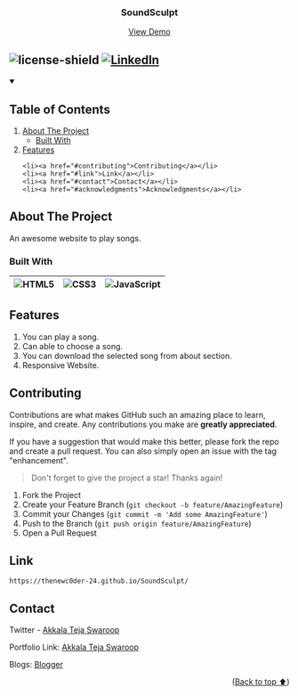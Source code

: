 <a name="readme-top"></a>

<div align="center">
  <h3>SoundSculpt</h3>
  <div>
    <a href="https://akkalatejaswaroop.github.io/mymusicmyvibe/">View Demo</a>
  </div>
</div>

![license-shield] [![LinkedIn][linkedin-shield]][linkedin-url]
---

<!-- TABLE OF CONTENTS -->
<details open>
  <summary><h2>Table of Contents</h2></summary>
  <ol>
    <li>
      <a href="#about-the-project">About The Project</a>
      <ul>
        <li><a href="#built-with">Built With</a></li>
      </ul>
    </li>
    <li><a href="#features">Features</a></li>
    
    <li><a href="#contributing">Contributing</a></li>
    <li><a href="#link">Link</a></li>
    <li><a href="#contact">Contact</a></li>
    <li><a href="#acknowledgments">Acknowledgments</a></li>
  </ol>
</details>

## About The Project
An awesome website to play songs.

### Built With
| ![HTML5][html] | ![CSS3][css] | ![JavaScript][javascript] |
| --- | --- | --- |

## Features
1. You can play a song.
2. Can able to choose a song.
3. You can download the selected song from about section.
4. Responsive Website.


## Contributing
Contributions are what makes GitHub such an amazing place to learn, inspire, and create. Any contributions you make are **greatly appreciated**.

If you have a suggestion that would make this better, please fork the repo and create a pull request. You can also simply open an issue with the tag "enhancement".

> Don't forget to give the project a star! Thanks again!

1. Fork the Project
2. Create your Feature Branch (`git checkout -b feature/AmazingFeature`)
3. Commit your Changes (`git commit -m 'Add some AmazingFeature'`)
4. Push to the Branch (`git push origin feature/AmazingFeature`)
5. Open a Pull Request

## Link
```
https://thenewc0der-24.github.io/SoundSculpt/
```

## Contact

Twitter - [Akkala Teja Swaroop](https://twitter.com/tejaswaroop_a)

Portfolio Link: [Akkala Teja Swaroop](https://akkalatejaswaroop.github.io/portifolio/)

Blogs: [Blogger](https://manaandhravlogss.blogspot.com)

<p align="right">(<a href="#readme-top">Back to top ⬆️</a>)</p>


<!-- MARKDOWN LINKS & IMAGES -->
[license-shield]: https://img.shields.io/github/license/othneildrew/Best-README-Template.svg?style=for-the-badge
[license-url]: https://github.com/othneildrew/Best-README-Template/blob/master/LICENSE.txt
[linkedin-shield]: https://img.shields.io/badge/-LinkedIn-black.svg?style=for-the-badge&logo=linkedin&colorB=0077b5
[linkedin-url]: https://www.linkedin.com/in/bhavyakhurana24/
[html]: https://img.shields.io/badge/html-e34c26?style=for-the-badge&logo=html&logoColor=white
[css]: https://img.shields.io/badge/css-264de4?style=for-the-badge&logo=css&logoColor=white
[javascript]: https://img.shields.io/badge/js-f7df1e?style=for-the-badge&logo=js&logoColor=4FC08D
